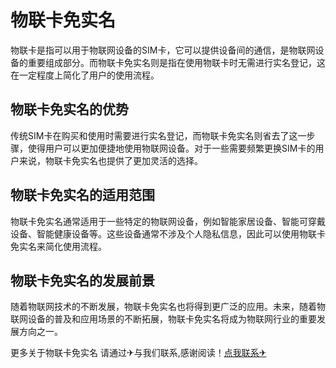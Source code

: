 # 物联卡免实名

物联卡是指可以用于物联网设备的SIM卡，它可以提供设备间的通信，是物联网设备的重要组成部分。而物联卡免实名则是指在使用物联卡时无需进行实名登记，这在一定程度上简化了用户的使用流程。

## 物联卡免实名的优势
传统SIM卡在购买和使用时需要进行实名登记，而物联卡免实名则省去了这一步骤，使得用户可以更加便捷地使用物联网设备。对于一些需要频繁更换SIM卡的用户来说，物联卡免实名也提供了更加灵活的选择。

## 物联卡免实名的适用范围
物联卡免实名通常适用于一些特定的物联网设备，例如智能家居设备、智能可穿戴设备、智能健康设备等。这些设备通常不涉及个人隐私信息，因此可以使用物联卡免实名来简化使用流程。

## 物联卡免实名的发展前景
随着物联网技术的不断发展，物联卡免实名也将得到更广泛的应用。未来，随着物联网设备的普及和应用场景的不断拓展，物联卡免实名将成为物联网行业的重要发展方向之一。

更多关于物联卡免实名 请通过✈与我们联系,感谢阅读！[点我联系✈](https://vip.k02.cc)
